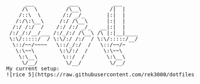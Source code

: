 <pre>
      ___           ___           ___     
     /\  \         /\__\         /|  |    
    /::\  \       /:/ _/_       |:|  |    
   /:/\:\__\     /:/ /\__\      |:|  |    
  /:/ /:/  /    /:/ /:/ _/_   __|:|  |    
 /:/_/:/__/___ /:/_/:/ /\__\ /\ |:|__|____
 \:\/:::::/  / \:\/:/ /:/  / \:\/:::::/__/
  \::/~~/~~~~   \::/_/:/  /   \::/~~/~    
   \:\~~\        \:\/:/  /     \:\~~\     
    \:\__\        \::/  /       \:\__\    
     \/__/         \/__/         \/__/    
My current setup:
![rice 5](https://raw.githubusercontent.com/rek3000/dotfiles/refs/heads/main/images/rice5.png)
